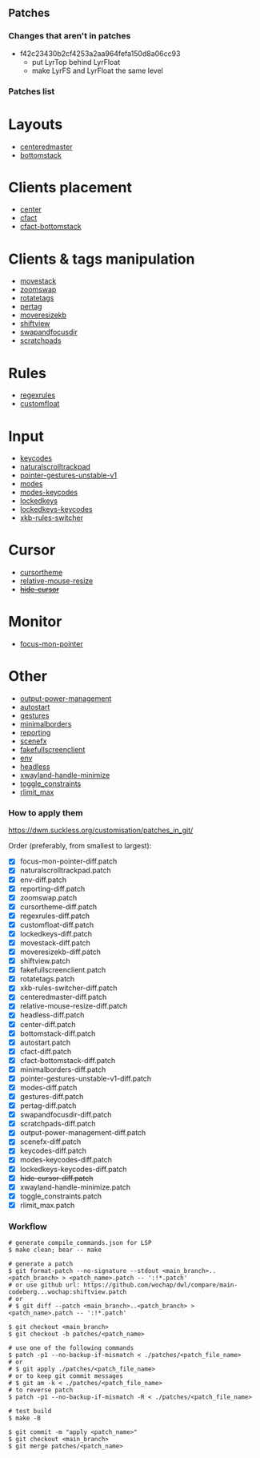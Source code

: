 ## Patches

### Changes that aren't in patches

- f42c23430b2cf4253a2aa964fefa150d8a06cc93
  - put LyrTop behind LyrFloat
  - make LyrFS and LyrFloat the same level

### Patches list

# Layouts

- [centeredmaster](https://github.com/wochap/dwl/blob/v0.6-a/centeredmaster/centeredmaster-diff.patch)
- [bottomstack](https://github.com/wochap/dwl/blob/v0.6-a/bottomstack/bottomstack-diff.patch)

# Clients placement

- [center](https://github.com/wochap/dwl/blob/v0.6-a/center/center-diff.patch)
- [cfact](https://github.com/wochap/dwl/blob/v0.6-a/cfact/cfact-diff.patch)
- [cfact-bottomstack](https://github.com/wochap/dwl/blob/v0.6-a/cfact-bottomstack/cfact-bottomstack-diff.patch)

# Clients & tags manipulation

- [movestack](https://github.com/wochap/dwl/blob/v0.5/movestack/movestack-diff.patch)
- [zoomswap](https://codeberg.org/dwl/dwl-patches/src/commit/5368aa392c7ebf8d7d24c232b80cfae1be457d41/zoomswap/zoomswap.patch)
- [rotatetags](https://codeberg.org/dwl/dwl-patches/src/commit/5368aa392c7ebf8d7d24c232b80cfae1be457d41/rotatetags/rotatetags.patch)
- [pertag](https://github.com/wochap/dwl/blob/v0.6-a/pertag/pertag-diff.patch)
- [moveresizekb](https://github.com/wochap/dwl/blob/v0.5/moveresizekb/moveresizekb-diff.patch)
- [shiftview](https://codeberg.org/dwl/dwl-patches/src/commit/5368aa392c7ebf8d7d24c232b80cfae1be457d41/shiftview/shiftview.patch)
- [swapandfocusdir](https://github.com/wochap/dwl/blob/v0.5/swapandfocusdir/swapandfocusdir-diff.patch)
- [scratchpads](https://github.com/wochap/dwl/blob/v0.6-a/scratchpads/scratchpads-diff.patch)

# Rules

- [regexrules](https://github.com/wochap/dwl/blob/v0.6-a/regexrules/regexrules-diff.patch)
- [customfloat](https://github.com/wochap/dwl/blob/v0.6-a/customfloat/customfloat-diff.patch)

# Input

- [keycodes](https://github.com/wochap/dwl/blob/v0.6-a/keycodes/keycodes-diff.patch)
- [naturalscrolltrackpad](https://codeberg.org/dwl/dwl-patches/src/commit/5368aa392c7ebf8d7d24c232b80cfae1be457d41/naturalscrolltrackpad/naturalscrolltrackpad.patch)
- [pointer-gestures-unstable-v1](https://github.com/wochap/dwl/blob/v0.6-a/pointer-gestures-unstable-v1/pointer-gestures-unstable-v1-diff.patch)
- [modes](https://github.com/wochap/dwl/blob/v0.5/modes/modes-diff.patch)
- [modes-keycodes](https://github.com/wochap/dwl/blob/v0.5/modes-keycodes/modes-keycodes-diff.patch)
- [lockedkeys](https://github.com/wochap/dwl/blob/v0.6-a/lockedkeys/lockedkeys-diff.patch)
- [lockedkeys-keycodes](https://github.com/wochap/dwl/blob/v0.5/lockedkeys-keycodes/lockedkeys-keycodes-diff.patch)
- [xkb-rules-switcher](https://github.com/wochap/dwl/blob/v0.6-a/xkb-rules-switcher/xkb-rules-switcher-diff.patch)

# Cursor

- [cursortheme](https://github.com/wochap/dwl/blob/v0.6-a/cursortheme/cursortheme-diff.patch)
- [relative-mouse-resize](https://github.com/wochap/dwl/blob/v0.6-a/relative-mouse-resize/relative-mouse-resize-diff.patch)
- ~~[hide-cursor](https://github.com/wochap/dwl/blob/v0.6-a/hide-cursor/hide-cursor-diff.patch)~~

# Monitor

- [focus-mon-pointer](https://github.com/wochap/dwl/blob/v0.6-a/focus-mon-pointer/focus-mon-pointer-diff.patch)

# Other

- [output-power-management](https://github.com/wochap/dwl/blob/v0.6-a/output-power-management/output-power-management-diff.patch)
- [autostart](https://codeberg.org/dwl/dwl-patches/src/commit/5368aa392c7ebf8d7d24c232b80cfae1be457d41/autostart/autostart.patch)
- [gestures](https://github.com/wochap/dwl/blob/v0.6-a/gestures/gestures-diff.patch)
- [minimalborders](https://github.com/wochap/dwl/blob/v0.6-a/minimalborders/minimalborders-diff.patch)
- [reporting](https://github.com/wochap/dwl/blob/v0.5/reporting/reporting-diff.patch)
- [scenefx](https://github.com/wochap/dwl/blob/v0.6-a/scenefx/scenefx-diff.patch)
- [fakefullscreenclient](https://codeberg.org/dwl/dwl-patches/src/commit/5368aa392c7ebf8d7d24c232b80cfae1be457d41/fakefullscreenclient/fakefullscreenclient.patch)
- [env](https://github.com/wochap/dwl/blob/v0.6-a/env/env-diff.patch)
- [headless](https://github.com/wochap/dwl/blob/v0.5/headless/headless-diff.patch)
- [xwayland-handle-minimize](https://codeberg.org/dwl/dwl-patches/src/commit/47258482e2854164b7b1bd01e2a763445b690590/xwayland-handle-minimize/xwayland-handle-minimize.patch)
- [toggle_constraints](https://codeberg.org/dwl/dwl-patches/src/commit/8287f9b148ede54ddc3a339f3f64436582d9f7ef/toggle_constraints/toggle_constraints.patch)
- [rlimit_max](https://codeberg.org/dwl/dwl-patches/src/commit/6af0e5e2096f4e13d2a9fd3f638fcde06fdad2c2/patches/rlimit_max)

### How to apply them

https://dwm.suckless.org/customisation/patches_in_git/

Order (preferably, from smallest to largest):

- [x] focus-mon-pointer-diff.patch
- [x] naturalscrolltrackpad.patch
- [x] env-diff.patch
- [x] reporting-diff.patch
- [x] zoomswap.patch
- [x] cursortheme-diff.patch
- [x] regexrules-diff.patch
- [x] customfloat-diff.patch
- [x] lockedkeys-diff.patch
- [x] movestack-diff.patch
- [x] moveresizekb-diff.patch
- [x] shiftview.patch
- [x] fakefullscreenclient.patch
- [x] rotatetags.patch
- [x] xkb-rules-switcher-diff.patch
- [x] centeredmaster-diff.patch
- [x] relative-mouse-resize-diff.patch
- [x] headless-diff.patch
- [x] center-diff.patch
- [x] bottomstack-diff.patch
- [x] autostart.patch
- [x] cfact-diff.patch
- [x] cfact-bottomstack-diff.patch
- [x] minimalborders-diff.patch
- [x] pointer-gestures-unstable-v1-diff.patch
- [x] modes-diff.patch
- [x] gestures-diff.patch
- [x] pertag-diff.patch
- [x] swapandfocusdir-diff.patch
- [x] scratchpads-diff.patch
- [x] output-power-management-diff.patch
- [x] scenefx-diff.patch
- [x] keycodes-diff.patch
- [x] modes-keycodes-diff.patch
- [x] lockedkeys-keycodes-diff.patch
- [x] ~~hide-cursor-diff.patch~~
- [x] xwayland-handle-minimize.patch
- [x] toggle_constraints.patch
- [x] rlimit_max.patch

### Workflow

```
# generate compile_commands.json for LSP
$ make clean; bear -- make

# generate a patch
$ git format-patch --no-signature --stdout <main_branch>..<patch_branch> > <patch_name>.patch -- ':!*.patch'
# or use github url: https://github.com/wochap/dwl/compare/main-codeberg...wochap:shiftview.patch
# or
# $ git diff --patch <main_branch>..<patch_branch> > <patch_name>.patch -- ':!*.patch'

$ git checkout <main_branch>
$ git checkout -b patches/<patch_name>

# use one of the following commands
$ patch -p1 --no-backup-if-mismatch < ./patches/<patch_file_name>
# or
# $ git apply ./patches/<patch_file_name>
# or to keep git commit messages
# $ git am -k < ./patches/<patch_file_name>
# to reverse patch
$ patch -p1 --no-backup-if-mismatch -R < ./patches/<patch_file_name>

# test build
$ make -B

$ git commit -m "apply <patch_name>"
$ git checkout <main_branch>
$ git merge patches/<patch_name>
```
